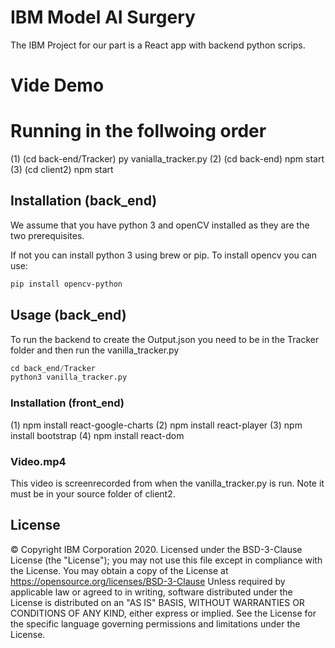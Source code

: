 # IBM Model AI Surgery
The IBM Project for our part is a React app with backend python scrips.

# Vide Demo

# Running in the follwoing order

(1) (cd back-end/Tracker) py vanialla_tracker.py
(2) (cd back-end) npm start
(3) (cd client2) npm start

## Installation (back_end)

We assume that you have python 3 and openCV installed as they are the two prerequisites.

If not you can install python 3 using brew or pip.
To install opencv you can use:

```bash
pip install opencv-python
```

## Usage (back_end)

To run the backend to create the Output.json you need to be in the Tracker folder and then run the vanilla_tracker.py

```python
cd back_end/Tracker
python3 vanilla_tracker.py
```
 

### Installation (front_end)
(1) npm install react-google-charts
(2) npm install react-player
(3) npm install bootstrap
(4) npm install react-dom

### Video.mp4
This video is screenrecorded from when the vanilla_tracker.py is run.
Note it must be in your source folder of client2. 

## License

© Copyright IBM Corporation 2020.
Licensed under the BSD-3-Clause License (the "License");
you may not use this file except in compliance with the License.
You may obtain a copy of the License at
https://opensource.org/licenses/BSD-3-Clause
Unless required by applicable law or agreed to in writing, software
distributed under the License is distributed on an "AS IS" BASIS,
WITHOUT WARRANTIES OR CONDITIONS OF ANY KIND, either express or implied.
See the License for the specific language governing permissions and
limitations under the License.

